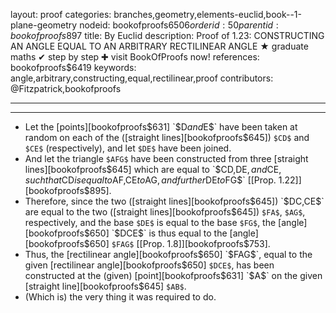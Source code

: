 layout: proof
categories: branches,geometry,elements-euclid,book--1-plane-geometry
nodeid: bookofproofs$6506
orderid: 50
parentid: bookofproofs$897
title: By Euclid
description:  Proof of 1.23: CONSTRUCTING AN ANGLE EQUAL TO AN ARBITRARY RECTILINEAR ANGLE &#9733; graduate maths &#10004; step by step &#10010; visit BookOfProofs now!
references: bookofproofs$6419
keywords: angle,arbitrary,constructing,equal,rectilinear,proof
contributors: @Fitzpatrick,bookofproofs

---


---



* Let the [points][bookofproofs$631] `$D$` and `$E$` have been taken at random on each of the ([straight lines][bookofproofs$645]) `$CD$` and `$CE$` (respectively), and let `$DE$` have been joined.
* And let the triangle `$AFG$` have been constructed from three [straight lines][bookofproofs$645] which are equal to `$CD$`, `$DE$`, and `$CE$`, such that `$CD$` is equal to `$AF$`, `$CE$` to `$AG$`, and further `$DE$` to `$FG$` [[Prop. 1.22]][bookofproofs$895].
* Therefore, since the two ([straight lines][bookofproofs$645]) `$DC$`, `$CE$` are equal to the two ([straight lines][bookofproofs$645]) `$FA$`, `$AG$`, respectively, and the base `$DE$` is equal to the base `$FG$`, the [angle][bookofproofs$650] `$DCE$` is thus equal to the [angle][bookofproofs$650] `$FAG$` [[Prop. 1.8]][bookofproofs$753].
* Thus, the [rectilinear angle][bookofproofs$650] `$FAG$`, equal to the given [rectilinear angle][bookofproofs$650] `$DCE$`, has been constructed at the (given) [point][bookofproofs$631] `$A$` on the given [straight line][bookofproofs$645] `$AB$`.
* (Which is) the very thing it was required to do.
